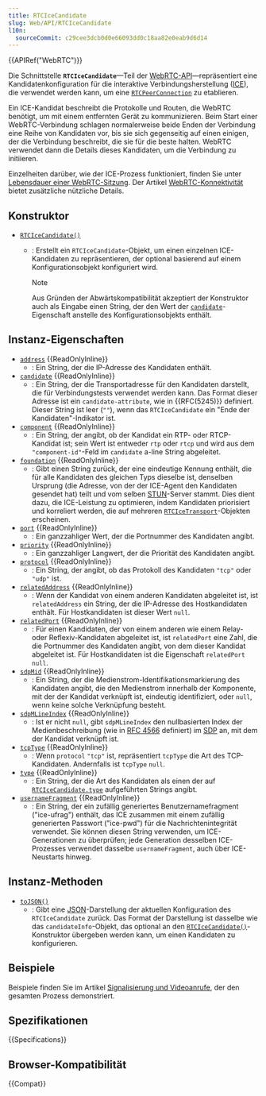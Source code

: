 ```yaml
---
title: RTCIceCandidate
slug: Web/API/RTCIceCandidate
l10n:
  sourceCommit: c29cee3dcb0d0e66093dd0c18aa82e0eab9d6d14
---
```


{{APIRef("WebRTC")}}

Die Schnittstelle **`RTCIceCandidate`**—Teil der [WebRTC-API](/de/docs/Web/API/WebRTC_API)—repräsentiert eine Kandidatenkonfiguration für die interaktive Verbindungsherstellung ([ICE](/de/docs/Glossary/ICE)), die verwendet werden kann, um eine [`RTCPeerConnection`](/de/docs/Web/API/RTCPeerConnection) zu etablieren.

Ein ICE-Kandidat beschreibt die Protokolle und Routen, die WebRTC benötigt, um mit einem entfernten Gerät zu kommunizieren. Beim Start einer WebRTC-Verbindung schlagen normalerweise beide Enden der Verbindung eine Reihe von Kandidaten vor, bis sie sich gegenseitig auf einen einigen, der die Verbindung beschreibt, die sie für die beste halten. WebRTC verwendet dann die Details dieses Kandidaten, um die Verbindung zu initiieren.

Einzelheiten darüber, wie der ICE-Prozess funktioniert, finden Sie unter [Lebensdauer einer WebRTC-Sitzung](/de/docs/Web/API/WebRTC_API/Session_lifetime). Der Artikel [WebRTC-Konnektivität](/de/docs/Web/API/WebRTC_API/Connectivity) bietet zusätzliche nützliche Details.

## Konstruktor

- [`RTCIceCandidate()`](/de/docs/Web/API/RTCIceCandidate/RTCIceCandidate)

  - : Erstellt ein `RTCIceCandidate`-Objekt, um einen einzelnen ICE-Kandidaten zu repräsentieren, der optional basierend auf einem Konfigurationsobjekt konfiguriert wird.

    > [!NOTE]
    > Aus Gründen der Abwärtskompatibilität akzeptiert der Konstruktor auch als Eingabe einen String, der den Wert der [`candidate`](/de/docs/Web/API/RTCIceCandidate/candidate)-Eigenschaft anstelle des Konfigurationsobjekts enthält.

## Instanz-Eigenschaften

- [`address`](/de/docs/Web/API/RTCIceCandidate/address) {{ReadOnlyInline}}
  - : Ein String, der die IP-Adresse des Kandidaten enthält.
- [`candidate`](/de/docs/Web/API/RTCIceCandidate/candidate) {{ReadOnlyInline}}
  - : Ein String, der die Transportadresse für den Kandidaten darstellt, die für Verbindungstests verwendet werden kann. Das Format dieser Adresse ist ein `candidate-attribute`, wie in {{RFC(5245)}} definiert. Dieser String ist leer (`""`), wenn das `RTCIceCandidate` ein "Ende der Kandidaten"-Indikator ist.
- [`component`](/de/docs/Web/API/RTCIceCandidate/component) {{ReadOnlyInline}}
  - : Ein String, der angibt, ob der Kandidat ein RTP- oder RTCP-Kandidat ist; sein Wert ist entweder `rtp` oder `rtcp` und wird aus dem `"component-id"`-Feld im `candidate` a-line String abgeleitet.
- [`foundation`](/de/docs/Web/API/RTCIceCandidate/foundation) {{ReadOnlyInline}}
  - : Gibt einen String zurück, der eine eindeutige Kennung enthält, die für alle Kandidaten des gleichen Typs dieselbe ist, denselben Ursprung (die Adresse, von der der ICE-Agent den Kandidaten gesendet hat) teilt und vom selben [STUN](/de/docs/Glossary/STUN)-Server stammt. Dies dient dazu, die ICE-Leistung zu optimieren, indem Kandidaten priorisiert und korreliert werden, die auf mehreren [`RTCIceTransport`](/de/docs/Web/API/RTCIceTransport)-Objekten erscheinen.
- [`port`](/de/docs/Web/API/RTCIceCandidate/port) {{ReadOnlyInline}}
  - : Ein ganzzahliger Wert, der die Portnummer des Kandidaten angibt.
- [`priority`](/de/docs/Web/API/RTCIceCandidate/priority) {{ReadOnlyInline}}
  - : Ein ganzzahliger Langwert, der die Priorität des Kandidaten angibt.
- [`protocol`](/de/docs/Web/API/RTCIceCandidate/protocol) {{ReadOnlyInline}}
  - : Ein String, der angibt, ob das Protokoll des Kandidaten `"tcp"` oder `"udp"` ist.
- [`relatedAddress`](/de/docs/Web/API/RTCIceCandidate/relatedAddress) {{ReadOnlyInline}}
  - : Wenn der Kandidat von einem anderen Kandidaten abgeleitet ist, ist `relatedAddress` ein String, der die IP-Adresse des Hostkandidaten enthält. Für Hostkandidaten ist dieser Wert `null`.
- [`relatedPort`](/de/docs/Web/API/RTCIceCandidate/relatedPort) {{ReadOnlyInline}}
  - : Für einen Kandidaten, der von einem anderen wie einem Relay- oder Reflexiv-Kandidaten abgeleitet ist, ist `relatedPort` eine Zahl, die die Portnummer des Kandidaten angibt, von dem dieser Kandidat abgeleitet ist. Für Hostkandidaten ist die Eigenschaft `relatedPort` `null`.
- [`sdpMid`](/de/docs/Web/API/RTCIceCandidate/sdpMid) {{ReadOnlyInline}}
  - : Ein String, der die Medienstrom-Identifikationsmarkierung des Kandidaten angibt, die den Medienstrom innerhalb der Komponente, mit der der Kandidat verknüpft ist, eindeutig identifiziert, oder `null`, wenn keine solche Verknüpfung besteht.
- [`sdpMLineIndex`](/de/docs/Web/API/RTCIceCandidate/sdpMLineIndex) {{ReadOnlyInline}}
  - : Ist er nicht `null`, gibt `sdpMLineIndex` den nullbasierten Index der Medienbeschreibung (wie in [RFC 4566](https://datatracker.ietf.org/doc/html/rfc4566) definiert) im [SDP](/de/docs/Glossary/SDP) an, mit dem der Kandidat verknüpft ist.
- [`tcpType`](/de/docs/Web/API/RTCIceCandidate/tcpType) {{ReadOnlyInline}}
  - : Wenn `protocol` `"tcp"` ist, repräsentiert `tcpType` die Art des TCP-Kandidaten. Andernfalls ist `tcpType` `null`.
- [`type`](/de/docs/Web/API/RTCIceCandidate/type) {{ReadOnlyInline}}
  - : Ein String, der die Art des Kandidaten als einen der auf [`RTCIceCandidate.type`](/de/docs/Web/API/RTCIceCandidate/type#value) aufgeführten Strings angibt.
- [`usernameFragment`](/de/docs/Web/API/RTCIceCandidate/usernameFragment) {{ReadOnlyInline}}
  - : Ein String, der ein zufällig generiertes Benutzernamefragment ("ice-ufrag") enthält, das ICE zusammen mit einem zufällig generierten Passwort ("ice-pwd") für die Nachrichtenintegrität verwendet. Sie können diesen String verwenden, um ICE-Generationen zu überprüfen; jede Generation desselben ICE-Prozesses verwendet dasselbe `usernameFragment`, auch über ICE-Neustarts hinweg.

## Instanz-Methoden

- [`toJSON()`](/de/docs/Web/API/RTCIceCandidate/toJSON)
  - : Gibt eine [JSON](/de/docs/Glossary/JSON)-Darstellung der aktuellen Konfiguration des `RTCIceCandidate` zurück.
    Das Format der Darstellung ist dasselbe wie das `candidateInfo`-Objekt, das optional an den [`RTCIceCandidate()`](/de/docs/Web/API/RTCIceCandidate/RTCIceCandidate)-Konstruktor übergeben werden kann, um einen Kandidaten zu konfigurieren.

## Beispiele

Beispiele finden Sie im Artikel [Signalisierung und Videoanrufe](/de/docs/Web/API/WebRTC_API/Signaling_and_video_calling), der den gesamten Prozess demonstriert.

## Spezifikationen

{{Specifications}}

## Browser-Kompatibilität

{{Compat}}
